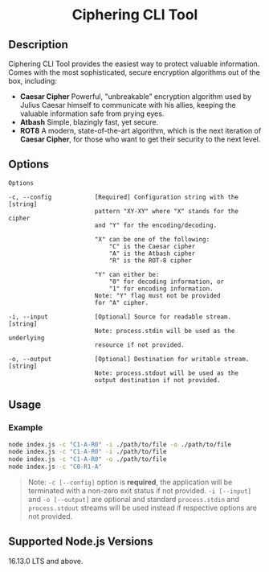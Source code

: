 <h1 align="center">Ciphering CLI Tool</h1>

## Description

Ciphering CLI Tool provides the easiest way to protect valuable information. Comes with the most sophisticated, secure encryption algorithms out of the box, including:

-   <b>Caesar Cipher</b> Powerful, "unbreakable” encryption algorithm used by Julius Caesar himself to communicate with his allies, keeping the valuable information safe from prying eyes.
-   <b>Atbash</b> Simple, blazingly fast, yet secure.
-   <b>ROT8</b> A modern, state-of-the-art algorithm, which is the next iteration of <b>Caesar Cipher</b>, for those who want to get their security to the next level.

## Options

```
Options

-c, --config            [Required] Configuration string with the            [string]
                        pattern "XY-XY" where "X" stands for the cipher
                        and "Y" for the encoding/decoding.

                        "X" can be one of the following:
                            "C" is the Caesar cipher
                            "A" is the Atbash cipher
                            "R" is the ROT-8 cipher

                        "Y" can either be:
                            "0" for decoding information, or
                            "1" for encoding information.
                        Note: "Y" flag must not be provided
                        for "A" cipher.

-i, --input             [Optional] Source for readable stream.              [string]
                        Note: process.stdin will be used as the underlying
                        resource if not provided.

-o, --output            [Optional] Destination for writable stream.         [string]
                        Note: process.stdout will be used as the
                        output destination if not provided.
```

## Usage

### Example

```bash
node index.js -c "C1-A-R0" -i ./path/to/file -o ./path/to/file
node index.js -c "C1-A-R0" -i ./path/to/file
node index.js -c "C1-A-R0" -o ./path/to/file
node index.js -c "C0-R1-A"
```

> Note: `-c [--config]` option is <b>required</b>, the application will be terminated with a non-zero exit status if not provided. `-i [--input]` and `-o [--output]` are optional and standard `process.stdin` and `process.stdout` streams will be used instead if respective options are not provided.

## Supported Node.js Versions

16.13.0 LTS and above.
